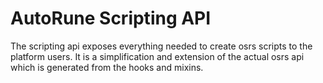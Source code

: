 # AutoRune Scripting API

The scripting api exposes everything needed to create osrs scripts to the platform users. It is a simplification and extension of the actual osrs api which is generated from the hooks and mixins.
